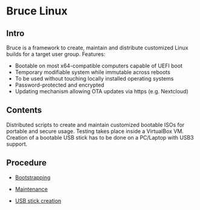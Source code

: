 # Bruce Linux

## Intro

Bruce is a framework to create, maintain and distribute customized Linux builds for a target user group.
Features:

* Bootable on most x64-compatible computers capable of UEFI boot
* Temporary modifiable system while immutable across reboots
* To be used without touching locally installed operating systems
* Password-protected and encrypted
* Updating mechanism allowing OTA updates via https (e.g. Nextcloud)

## Contents

Distributed scripts to create and maintain customized bootable ISOs for portable and secure usage.
Testing takes place inside a VirtualBox VM.
Creation of a bootable USB stick has to be done on a PC/Laptop with USB3 support.

## Procedure

* [Bootstrapping](BOOTSTRAP.md)

* [Maintenance](MAINTENANCE.md)

* [USB stick creation](USBSTICK.md)
